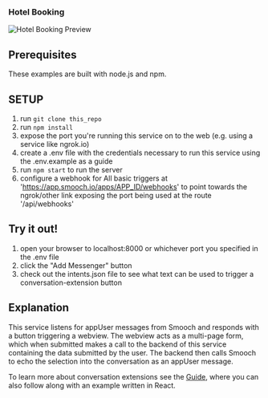 ### Hotel Booking
![Hotel Booking Preview](https://smooch.io/static_assets/images/shared/hotel-booking-preview.jpg)

## Prerequisites

  These examples are built with node.js and npm.

## SETUP

  1. run `git clone this_repo`
  2. run `npm install`
  3. expose the port you're running this service on to the web (e.g. using a service like ngrok.io)
  4. create a .env file with the credentials necessary to run this service using the .env.example as a guide
  5. run `npm start` to run the server
  6. configure a webhook for All basic triggers at 'https://app.smooch.io/apps/APP_ID/webhooks' to point towards the ngrok/other link exposing the port being used at the route '/api/webhooks'

## Try it out!

  1. open your browser to localhost:8000 or whichever port you specified in the .env file
  2. click the "Add Messenger" button
  3. check out the intents.json file to see what text can be used to trigger a conversation-extension button

## Explanation

  This service listens for appUser messages from Smooch and responds with a button triggering a webview. The webview acts as a multi-page form, which when submitted makes a call to the backend of this service containing the data submitted by the user. The backend then calls Smooch to echo the selection into the conversation as an appUser message.

To learn more about conversation extensions see the [Guide](https://docs.smooch.io/guide/conversation-extensions/), where you can also follow along with an example written in React.

